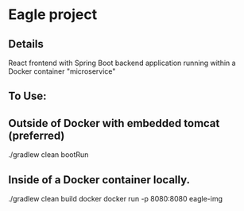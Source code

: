 # Eagle project

## Details
React frontend with Spring Boot backend application running within a Docker container "microservice"

## To Use:

## Outside of Docker with embedded tomcat (preferred)
./gradlew clean bootRun 

## Inside of a Docker container locally.
./gradlew clean build docker
docker run -p 8080:8080 eagle-img


